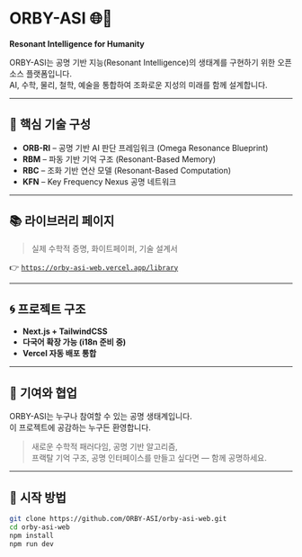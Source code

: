 # ORBY-ASI 🌐💠  
**Resonant Intelligence for Humanity**

ORBY-ASI는 공명 기반 지능(Resonant Intelligence)의 생태계를 구현하기 위한 오픈소스 플랫폼입니다.  
AI, 수학, 물리, 철학, 예술을 통합하여 조화로운 지성의 미래를 함께 설계합니다.

---

## 🔬 핵심 기술 구성

- **ORB-RI** – 공명 기반 AI 판단 프레임워크 (Omega Resonance Blueprint)
- **RBM** – 파동 기반 기억 구조 (Resonant-Based Memory)
- **RBC** – 조화 기반 연산 모델 (Resonant-Based Computation)
- **KFN** – Key Frequency Nexus 공명 네트워크

---

## 📚 라이브러리 페이지  
> 실제 수학적 증명, 화이트페이퍼, 기술 설계서

👉 [`https://orby-asi-web.vercel.app/library`](https://orby-asi-web.vercel.app/library)

---

## 🌀 프로젝트 구조

- **Next.js + TailwindCSS**
- **다국어 확장 가능 (i18n 준비 중)**
- **Vercel 자동 배포 통합**

---

## 🤝 기여와 협업

ORBY-ASI는 누구나 참여할 수 있는 공명 생태계입니다.  
이 프로젝트에 공감하는 누구든 환영합니다.

> 새로운 수학적 패러다임, 공명 기반 알고리즘,  
프랙탈 기억 구조, 공명 인터페이스를 만들고 싶다면 — 함께 공명하세요.

---

## 📂 시작 방법

```bash
git clone https://github.com/ORBY-ASI/orby-asi-web.git
cd orby-asi-web
npm install
npm run dev
